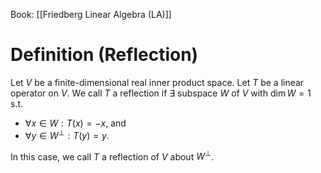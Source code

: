 Book: [[Friedberg Linear Algebra (LA)]]
# Definition (Reflection)
Let $V$ be a finite-dimensional real inner product space.
Let $T$ be a linear operator on $V$.
We call $T$ a reflection if $\exists$ subspace $W$ of $V$ with $\dim W=1$ s.t. 
- $\forall x\in W:T(x)=-x$, and
- $\forall y\in W^{\perp}:T(y)=y$.

In this case, we call $T$ a reflection of $V$ about $W^{\perp}$.